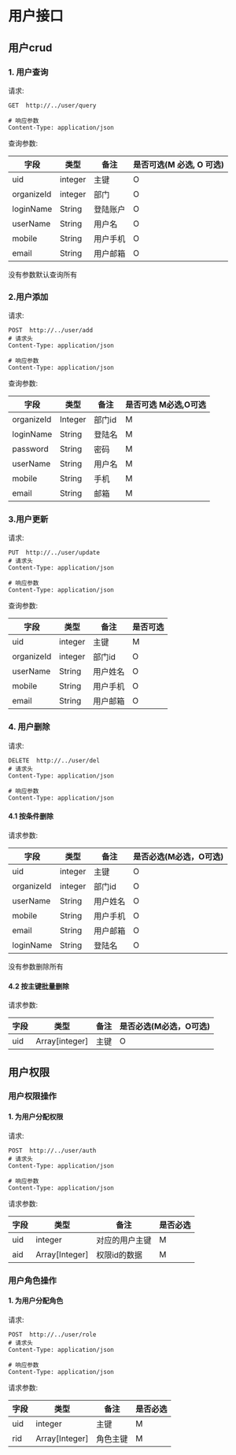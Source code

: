 # 用户接口

## 用户crud

### 1. 用户查询

请求:

```shell
GET  http://../user/query

# 响应参数
Content-Type: application/json
```

查询参数:

| 字段       | 类型    | 备注     | 是否可选(M 必选, O 可选) |
| ---------- | ------- | -------- | ------------------------ |
| uid        | integer | 主键     | O                        |
| organizeId | integer | 部门     | O                        |
| loginName  | String  | 登陆账户 | O                        |
| userName   | String  | 用户名   | O                        |
| mobile     | String  | 用户手机 | O                        |
| email      | String  | 用户邮箱 | O                        |

没有参数默认查询所有



### 2.用户添加

请求:

```shell
POST  http://../user/add
# 请求头
Content-Type: application/json

# 响应参数
Content-Type: application/json
```



查询参数:

| 字段       | 类型    | 备注   | 是否可选 M必选,O可选 |
| ---------- | ------- | ------ | -------------------- |
| organizeId | Integer | 部门id | M                    |
| loginName  | String  | 登陆名 | M                    |
| password   | String  | 密码   | M                    |
| userName   | String  | 用户名 | M                    |
| mobile     | String  | 手机   | M                    |
| email      | String  | 邮箱   | M                    |



### 3.用户更新

请求:

```shell
PUT  http://../user/update
# 请求头
Content-Type: application/json

# 响应参数
Content-Type: application/json
```

查询参数:

| 字段       | 类型    | 备注     | 是否可选 |
| ---------- | ------- | -------- | -------- |
| uid        | integer | 主键     | M        |
| organizeId | integer | 部门id   | O        |
| userName   | String  | 用户姓名 | O        |
| mobile     | String  | 用户手机 | O        |
| email      | String  | 用户邮箱 | O        |



### 4. 用户删除

请求:

```shell
DELETE  http://../user/del
# 请求头
Content-Type: application/json

# 响应参数
Content-Type: application/json
```

#### 4.1 按条件删除

请求参数:

| 字段       | 类型    | 备注     | 是否必选(M必选，O可选) |
| ---------- | ------- | -------- | ---------------------- |
| uid        | integer | 主键     | O                      |
| organizeId | integer | 部门id   | O                      |
| userName   | String  | 用户姓名 | O                      |
| mobile     | String  | 用户手机 | O                      |
| email      | String  | 用户邮箱 | O                      |
| loginName  | String  | 登陆名   | O                      |

没有参数删除所有

#### 4.2 按主键批量删除

请求参数:

| 字段 | 类型           | 备注 | 是否必选(M必选，O可选) |
| ---- | -------------- | ---- | ---------------------- |
| uid  | Array[integer] | 主键 | O                      |



## 用户权限

### 用户权限操作

#### 1. 为用户分配权限

请求:

```shell
POST  http://../user/auth
# 请求头
Content-Type: application/json

# 响应参数
Content-Type: application/json
```

请求参数:

| 字段 | 类型           | 备注           | 是否必选 |
| ---- | -------------- | -------------- | -------- |
| uid  | integer        | 对应的用户主键 | M        |
| aid  | Array[Integer] | 权限id的数据   | M        |





### 用户角色操作

#### 1. 为用户分配角色

请求:

```shell
POST  http://../user/role
# 请求头
Content-Type: application/json

# 响应参数
Content-Type: application/json
```

请求参数:

| 字段 | 类型           | 备注     | 是否必选 |
| ---- | -------------- | -------- | -------- |
| uid  | integer        | 主键     | M        |
| rid  | Array[Integer] | 角色主键 | M        |

